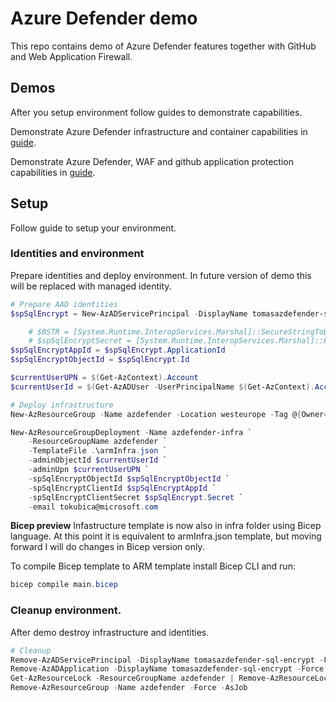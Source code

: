 # Azure Defender demo
This repo contains demo of Azure Defender features together with GitHub and Web Application Firewall.

## Demos
After you setup environment follow guides to demonstrate capabilities.

Demonstrate Azure Defender infrastructure and container capabilities in [guide](./infraDemo.md).

Demonstrate Azure Defender, WAF and github application protection capabilities in [guide](./appDemo.md).

## Setup
Follow guide to setup your environment.

### Identities and environment
Prepare identities and deploy environment. In future version of demo this will be replaced with managed identity.

```powershell
# Prepare AAD identities
$spSqlEncrypt = New-AzADServicePrincipal -DisplayName tomasazdefender-sql-encrypt -SkipAssignment

    # $BSTR = [System.Runtime.InteropServices.Marshal]::SecureStringToBSTR($spSqlEncrypt.Secret)
    # $spSqlEncryptSecret = [System.Runtime.InteropServices.Marshal]::PtrToStringAuto($BSTR)
$spSqlEncryptAppId = $spSqlEncrypt.ApplicationId
$spSqlEncryptObjectId = $spSqlEncrypt.Id

$currentUserUPN = $(Get-AzContext).Account
$currentUserId = $(Get-AzADUser -UserPrincipalName $(Get-AzContext).Account).Id

# Deploy infrastructure
New-AzResourceGroup -Name azdefender -Location westeurope -Tag @{Owner="tokubica@microsoft.com"}

New-AzResourceGroupDeployment -Name azdefender-infra `
    -ResourceGroupName azdefender `
    -TemplateFile .\armInfra.json `
    -adminObjectId $currentUserId `
    -adminUpn $currentUserUPN `
    -spSqlEncryptObjectId $spSqlEncryptObjectId `
    -spSqlEncryptClientId $spSqlEncryptAppId `
    -spSqlEncryptClientSecret $spSqlEncrypt.Secret `
    -email tokubica@microsoft.com
```

**Bicep preview**
Infastructure template is now also in infra folder using Bicep language. At this point it is equivalent to armInfra.json template, but moving forward I will do changes in Bicep version only.

To compile Bicep template to ARM template install Bicep CLI and run:
```powershell
bicep compile main.bicep
```

### Cleanup environment.
After demo destroy infrastructure and identities.

```powershell
# Cleanup
Remove-AzADServicePrincipal -DisplayName tomasazdefender-sql-encrypt -Force
Remove-AzADApplication -DisplayName tomasazdefender-sql-encrypt -Force
Get-AzResourceLock -ResourceGroupName azdefender | Remove-AzResourceLock -Force
Remove-AzResourceGroup -Name azdefender -Force -AsJob
```

